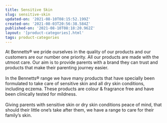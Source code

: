 ```yaml
---
title: Sensitive Skin
slug: sensitive-skin
updated-on: '2021-08-10T08:15:52.199Z'
created-on: '2021-08-03T20:56:38.584Z'
published-on: '2021-08-10T08:18:20.962Z'
layout: '[product-categories].html'
tags: product-categories
---
```


At Bennetts® we pride ourselves in the quality of our products and our customers are our number one priority. All our products are made with the utmost care. Our aim is to provide parents with a brand they can trust and products that make their parenting journey easier.  
   
In the Bennetts® range we have many products that have specially been formulated to take care of sensitive skin and all dry skin conditions, including eczema. These products are colour & fragrance free and have been clinically tested for mildness.  
‍  
Giving parents with sensitive skin or dry skin conditions peace of mind, that should their little one’s take after them, we have a range to care for their family’s skin.
